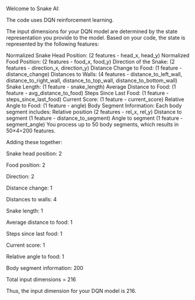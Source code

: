Welcome to Snake AI:

The code uses DQN reinforcement learning.


The input dimensions for your DQN model are determined by the state representation you provide to the model. Based on your code, the state is represented by the following features:

Normalized Snake Head Position: (2 features - head_x, head_y)
Normalized Food Position: (2 features - food_x, food_y)
Direction of the Snake: (2 features - direction_x, direction_y)
Distance Change to Food: (1 feature - distance_change)
Distances to Walls: (4 features - distance_to_left_wall, distance_to_right_wall, distance_to_top_wall, distance_to_bottom_wall)
Snake Length: (1 feature - snake_length)
Average Distance to Food: (1 feature - avg_distance_to_food)
Steps Since Last Food: (1 feature - steps_since_last_food)
Current Score: (1 feature - current_score)
Relative Angle to Food: (1 feature - angle)
Body Segment Information: Each body segment includes:
Relative position (2 features - rel_x, rel_y)
Distance to segment (1 feature - distance_to_segment)
Angle to segment (1 feature - segment_angle)
You process up to 50 body segments, which results in 
50×4=200 features.

Adding these together:

Snake head position: 2

Food position: 2

Direction: 2

Distance change: 1

Distances to walls: 4

Snake length: 1

Average distance to food: 1

Steps since last food: 1

Current score: 1

Relative angle to food: 1

Body segment information: 200

Total input dimensions = 216

Thus, the input dimension for your DQN model is 216.
